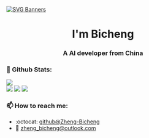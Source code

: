 [![SVG Banners](https://svg-banners.vercel.app/api?type=origin&text1=Welcom💖&width=1000&height=400)](https://github.com/Akshay090/svg-banners)

<h1 align="center">I'm Bicheng</h1>
<h3 align="center">A AI developer from China</h3>

### 🌈 Github Stats:
<a href="https://count.getloli.com"><img align="center" src="https://count.getloli.com/get/@Bicheng?theme=rule34"></a><br>
<img src = "https://github-readme-stats.vercel.app/api?username=Zheng-Bicheng&bg_color=30,e96443,904e95&title_color=fff&text_color=fff">
<img src = "http://github-readme-streak-stats.herokuapp.com?user=Zheng-Bicheng&theme=dracula">
<img src = "https://github-profile-summary-cards.vercel.app/api/cards/profile-details?username=Zheng-Bicheng&theme=monokai">

### 📫 How to reach me:
- :octocat: [github@Zheng-Bicheng](https://github.com/Zheng-Bicheng)
- :email: [zheng_bicheng@outlook.com](mailto:zheng_bicheng@outlook.com)



<!--
**xihuanxiaorang/xihuanxiaorang** is a ✨ _special_ ✨ repository because its `README.md` (this file) appears on your GitHub profile.

Here are some ideas to get you started:

- 🔭 I’m currently working on ...
- 🌱 I’m currently learning ...
- 👯 I’m looking to collaborate on ...
- 🤔 I’m looking for help with ...
- 💬 Ask me about ...
- 📫 How to reach me: ...
- 😄 Pronouns: ...
- ⚡ Fun fact: ...
-->
